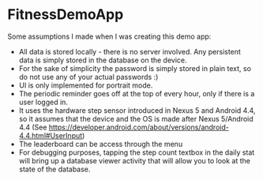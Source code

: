 # FitnessDemoApp
Some assumptions I made when I was creating this demo app:
* All data is stored locally - there is no server involved. Any persistent data is simply stored
in the database on the device.
* For the sake of simplicity the password is simply stored in plain text, so do not use any of
your actual passwords :)
* UI is only implemented for portrait mode.
* The periodic reminder goes off at the top of every hour, only if there is a user logged in.
* It uses the hardware step sensor introduced in Nexus 5 and Android 4.4, so it assumes that the
device and the OS is made after Nexus 5/Android 4.4
(See https://developer.android.com/about/versions/android-4.4.html#UserInput)
* The leaderboard can be access through the menu
* For debugging purposes, tapping the step count textbox in the daily stat will bring up a
database viewer activity that will allow you to look at the state of the database.